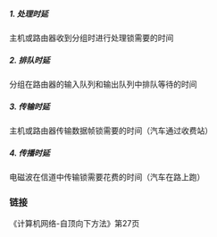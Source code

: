##### 1. 处理时延
主机或路由器收到分组时进行处理锁需要的时间

##### 2. 排队时延
分组在路由器的输入队列和输出队列中排队等待的时间

##### 3. 传输时延
主机或路由器传输数据帧锁需要的时间（汽车通过收费站）

##### 4. 传播时延
电磁波在信道中传输锁需要花费的时间（汽车在路上跑）

### 链接
《计算机网络-自顶向下方法》第27页